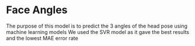# Face Angles
The purpose of this model is to predict the 3 angles of the head pose using machine learning models
We used the SVR model as it gave the best results and the lowest MAE error rate
